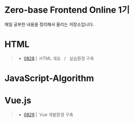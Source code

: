 # Zero-base Frontend Online 1기
매일 공부한 내용을 정리해서 올리는 저장소입니다. <Br>
# HTML
> - [0828](./README/0828.md) | &nbsp;HTML 개요 &nbsp; / &nbsp; 실습환경 구축

# JavaScript-Algorithm

# Vue.js
> - [0829](./Vue/0829.md) | &nbsp;Vue 개발환경 구축
